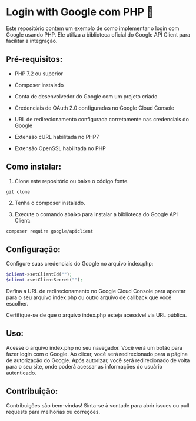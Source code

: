 # Login with Google com PHP 🐘
Este repositório contém um exemplo de como implementar o login com Google usando PHP. Ele utiliza a biblioteca oficial do Google API Client para facilitar a integração.

## Pré-requisitos:

- PHP 7.2 ou superior

- Composer instalado

- Conta de desenvolvedor do Google com um projeto criado

- Credenciais de OAuth 2.0 configuradas no Google Cloud Console

- URL de redirecionamento configurada corretamente nas credenciais do Google

- Extensão cURL habilitada no PHP7

- Extensão OpenSSL habilitada no PHP

## Como instalar:

1. Clone este repositório ou baixe o código fonte.

```
git clone 
```

2. Tenha o composer instalado.

3. Execute o comando abaixo para instalar a biblioteca do Google API Client:

```bash
composer require google/apiclient
```
## Configuração:
Configure suas credenciais do Google no arquivo index.php:

```php
$client->setClientId("");
$client->setClientSecret("");
```

Defina a URL de redirecionamento no Google Cloud Console para apontar para o seu arquivo index.php ou outro arquivo de callback que você escolher.

Certifique-se de que o arquivo index.php esteja acessível via URL pública.

## Uso:
Acesse o arquivo index.php no seu navegador. Você verá um botão para fazer login com o Google. Ao clicar, você será redirecionado para a página de autorização do Google. Após autorizar, você será redirecionado de volta para o seu site, onde poderá acessar as informações do usuário autenticado.

## Contribuição:
Contribuições são bem-vindas! Sinta-se à vontade para abrir issues ou pull requests para melhorias ou correções.